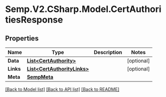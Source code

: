 # Semp.V2.CSharp.Model.CertAuthoritiesResponse
## Properties

Name | Type | Description | Notes
------------ | ------------- | ------------- | -------------
**Data** | [**List&lt;CertAuthority&gt;**](CertAuthority.md) |  | [optional] 
**Links** | [**List&lt;CertAuthorityLinks&gt;**](CertAuthorityLinks.md) |  | [optional] 
**Meta** | [**SempMeta**](SempMeta.md) |  | 

[[Back to Model list]](../README.md#documentation-for-models) [[Back to API list]](../README.md#documentation-for-api-endpoints) [[Back to README]](../README.md)


